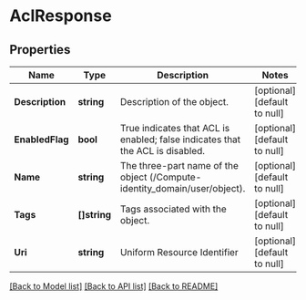 # AclResponse

## Properties
Name | Type | Description | Notes
------------ | ------------- | ------------- | -------------
**Description** | **string** | Description of the object. | [optional] [default to null]
**EnabledFlag** | **bool** | True indicates that ACL is enabled; false indicates that the ACL is disabled. | [optional] [default to null]
**Name** | **string** | The three-part name of the object (/Compute-identity_domain/user/object). | [optional] [default to null]
**Tags** | **[]string** | Tags associated with the object. | [optional] [default to null]
**Uri** | **string** | Uniform Resource Identifier | [optional] [default to null]

[[Back to Model list]](../README.md#documentation-for-models) [[Back to API list]](../README.md#documentation-for-api-endpoints) [[Back to README]](../README.md)


